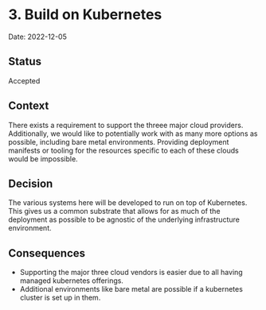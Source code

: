 # 3. Build on Kubernetes

Date: 2022-12-05

## Status

Accepted

## Context

There exists a requirement to support the threee major cloud providers.  Additionally, we would like to potentially
work with as many more options as possible, including bare metal environments.  Providing deployment manifests or
tooling for the resources specific to each of these clouds would be impossible.

## Decision

The various systems here will be developed to run on top of Kubernetes.  This gives us a common substrate that
allows for as much of the deployment as possible to be agnostic of the underlying infrastructure environment.

## Consequences

- Supporting the major three cloud vendors is easier due to all having managed kubernetes offerings.
- Additional environments like bare metal are possible if a kubernetes cluster is set up in them.
